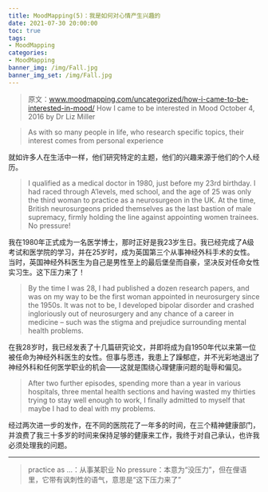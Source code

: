 ```yaml
---
title: MoodMapping(5)：我是如何对心情产生兴趣的
date: 2021-07-30 20:00:00
toc: true
tags:
- MoodMapping
categories:
- MoodMapping
banner_img: /img/Fall.jpg
banner_img_set: /img/Fall.jpg
---
```


> 原文：www.moodmapping.com/uncategorized/how-i-came-to-be-interested-in-mood/
> How I came to be interested in Mood
> October 4, 2016 by Dr Liz Miller

> As with so many people in life, who research specific topics, their interest comes from personal experience

就如许多人在生活中一样，他们研究特定的主题，他们的兴趣来源于他们的个人经历。

> I qualified as a medical doctor in 1980, just before my 23rd birthday. I had raced through A’levels, med school, and the age of 25 was only the third woman to practice as a neurosurgeon in the UK. At the time, British neurosurgeons prided themselves as the last bastion of male supremacy, firmly holding the line against appointing women trainees. No pressure!

我在1980年正式成为一名医学博士，那时正好是我23岁生日。我已经完成了A级考试和医学院的学习，并在25岁时，成为英国第三个从事神经外科手术的女性。当时，英国神经外科医生为自己是男性至上的最后堡垒而自豪，坚决反对任命女性实习生。这下压力来了！

> By the time I was 28, I had published a dozen research papers, and was on my way to be the first woman appointed in neurosurgery since the 1950s. It was not to be, I developed bipolar disorder and crashed ingloriously out of neurosurgery and any chance of a career in medicine – such was the stigma and prejudice surrounding mental health problems.

在我28岁时，我已经发表了十几篇研究论文，并即将成为自1950年代以来第一位被任命为神经外科医生的女性。但事与愿违，我患上了躁郁症，并不光彩地退出了神经外科和任何医学职业的机会——这就是围绕心理健康问题的耻辱和偏见。

> After two further episodes, spending more than a year in various hospitals, three mental health sections and having wasted my thirties trying to stay well enough to work, I finally admitted to myself that maybe I had to deal with my problems.

经过两次进一步的发作，在不同的医院花了一年多的时间，在三个精神健康部门，并浪费了我三十多岁的时间来保持足够的健康来工作，我终于对自己承认，也许我必须处理我的问题。

---

>  practice as ...：从事某职业
>  No pressure：本意为“没压力”，但在俚语里，它带有讽刺性的语气，意思是“这下压力来了”

